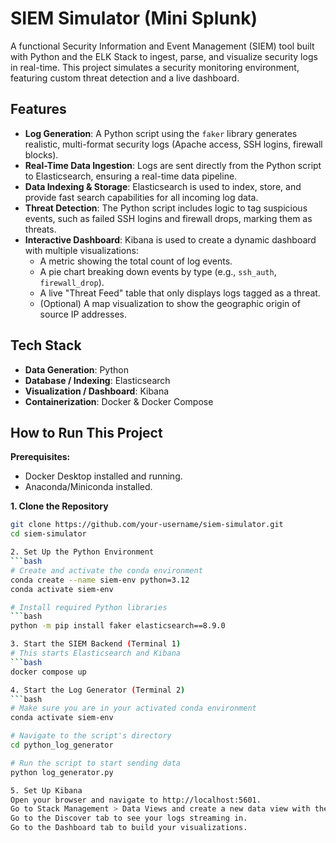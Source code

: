 # SIEM Simulator (Mini Splunk)

A functional Security Information and Event Management (SIEM) tool built with Python and the ELK Stack to ingest, parse, and visualize security logs in real-time. This project simulates a security monitoring environment, featuring custom threat detection and a live dashboard.

## Features

- **Log Generation**: A Python script using the `faker` library generates realistic, multi-format security logs (Apache access, SSH logins, firewall blocks).
- **Real-Time Data Ingestion**: Logs are sent directly from the Python script to Elasticsearch, ensuring a real-time data pipeline.
- **Data Indexing & Storage**: Elasticsearch is used to index, store, and provide fast search capabilities for all incoming log data.
- **Threat Detection**: The Python script includes logic to tag suspicious events, such as failed SSH logins and firewall drops, marking them as threats.
- **Interactive Dashboard**: Kibana is used to create a dynamic dashboard with multiple visualizations:
  - A metric showing the total count of log events.
  - A pie chart breaking down events by type (e.g., `ssh_auth`, `firewall_drop`).
  - A live "Threat Feed" table that only displays logs tagged as a threat.
  - (Optional) A map visualization to show the geographic origin of source IP addresses.

## Tech Stack

- **Data Generation**: Python
- **Database / Indexing**: Elasticsearch
- **Visualization / Dashboard**: Kibana
- **Containerization**: Docker & Docker Compose

## How to Run This Project

**Prerequisites:**
- Docker Desktop installed and running.
- Anaconda/Miniconda installed.

**1. Clone the Repository**
```bash
git clone https://github.com/your-username/siem-simulator.git
cd siem-simulator

2. Set Up the Python Environment
```bash
# Create and activate the conda environment
conda create --name siem-env python=3.12
conda activate siem-env

# Install required Python libraries
```bash
python -m pip install faker elasticsearch==8.9.0

3. Start the SIEM Backend (Terminal 1)
# This starts Elasticsearch and Kibana
```bash
docker compose up

4. Start the Log Generator (Terminal 2)
```bash
# Make sure you are in your activated conda environment
conda activate siem-env

# Navigate to the script's directory
cd python_log_generator

# Run the script to start sending data
python log_generator.py

5. Set Up Kibana
Open your browser and navigate to http://localhost:5601.
Go to Stack Management > Data Views and create a new data view with the index pattern siem-logs-*.
Go to the Discover tab to see your logs streaming in.
Go to the Dashboard tab to build your visualizations.
